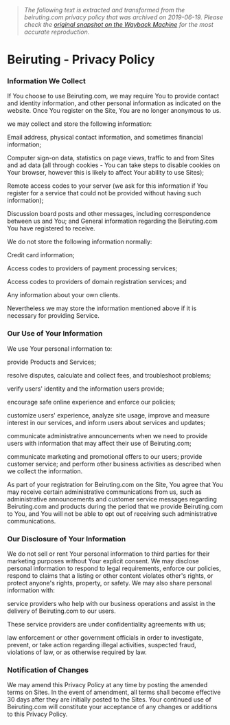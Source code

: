 > *The following text is extracted and transformed from the beiruting.com privacy policy that was archived on 2019-06-19. Please check the [original snapshot on the Wayback Machine](https://web.archive.org/web/20190619152553id_/http%3A//desktop.beiruting.com/PrivacyPolicy) for the most accurate reproduction.*

# Beiruting - Privacy Policy

### Information We Collect

If You choose to use Beiruting.com, we may require You to provide contact and identity information, and other personal information as indicated on the website. Once You register on the Site, You are no longer anonymous to us.

we may collect and store the following information:

Email address, physical contact information, and sometimes financial information;

Computer sign-on data, statistics on page views, traffic to and from Sites and ad data (all through cookies - You can take steps to disable cookies on Your browser, however this is likely to affect Your ability to use Sites);

Remote access codes to your server (we ask for this information if You register for a service that could not be provided without having such information);

Discussion board posts and other messages, including correspondence between us and You; and General information regarding the Beiruting.com You have registered to receive.

We do not store the following information normally:

Credit card information;

Access codes to providers of payment processing services;

Access codes to providers of domain registration services; and

Any information about your own clients.

Nevertheless we may store the information mentioned above if it is necessary for providing Service.

### Our Use of Your Information

We use Your personal information to:

provide Products and Services;

resolve disputes, calculate and collect fees, and troubleshoot problems;

verify users' identity and the information users provide;

encourage safe online experience and enforce our policies;

customize users' experience, analyze site usage, improve and measure interest in our services, and inform users about services and updates;

communicate administrative announcements when we need to provide users with information that may affect their use of Beiruting.com;

communicate marketing and promotional offers to our users; provide customer service; and perform other business activities as described when we collect the information.

As part of your registration for Beiruting.com on the Site, You agree that You may receive certain administrative communications from us, such as administrative announcements and customer service messages regarding Beiruting.com and products during the period that we provide Beiruting.com to You, and You will not be able to opt out of receiving such administrative communications.

### Our Disclosure of Your Information

We do not sell or rent Your personal information to third parties for their marketing purposes without Your explicit consent. We may disclose personal information to respond to legal requirements, enforce our policies, respond to claims that a listing or other content violates other's rights, or protect anyone's rights, property, or safety. We may also share personal information with:

service providers who help with our business operations and assist in the delivery of Beiruting.com to our users.

These service providers are under confidentiality agreements with us;

law enforcement or other government officials in order to investigate, prevent, or take action regarding illegal activities, suspected fraud, violations of law, or as otherwise required by law.

### Notification of Changes

We may amend this Privacy Policy at any time by posting the amended terms on Sites. In the event of amendment, all terms shall become effective 30 days after they are initially posted to the Sites. Your continued use of Beiruting.com will constitute your acceptance of any changes or additions to this Privacy Policy.
